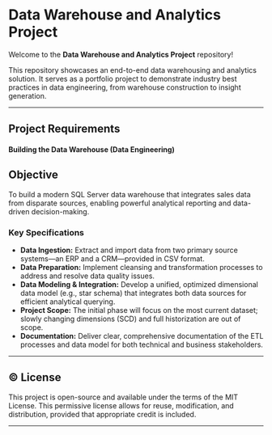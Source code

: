 # Data Warehouse and Analytics Project
Welcome to the **Data Warehouse and Analytics Project** repository!

This repository showcases an end-to-end data warehousing and analytics solution. It serves as a portfolio project to demonstrate industry best practices in data engineering, from warehouse construction to insight generation.

---

## **Project Requirements**

#### Building the Data Warehouse (Data Engineering)

## Objective
To build a modern SQL Server data warehouse that integrates sales data from disparate sources, enabling powerful analytical reporting and data-driven decision-making.

### Key Specifications
- **Data Ingestion:** Extract and import data from two primary source systems—an ERP and a CRM—provided in CSV format.
- **Data Preparation:** Implement cleansing and transformation processes to address and resolve data quality issues.
- **Data Modeling & Integration:** Develop a unified, optimized dimensional data model (e.g., star schema) that integrates both data sources for efficient analytical querying.
- **Project Scope:** The initial phase will focus on the most current dataset; slowly changing dimensions (SCD) and full historization are out of scope.
- **Documentation:** Deliver clear, comprehensive documentation of the ETL processes and data model for both technical and business stakeholders.

---

## © License

This project is open-source and available under the terms of the MIT License. This permissive license allows for reuse, modification, and distribution, provided that appropriate credit is included.

---
